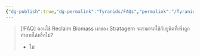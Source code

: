 ```yaml
---
{"dg-publish":true,"dg-permalink":"Tyranids/FAQs","permalink":"/Tyranids/FAQs/","created":"2023-12-16T04:35:42.233+07:00","updated":"2023-12-14T19:22:14.294+07:00"}
---
```


> [!FAQ] ตอนใช้ Reclaim Biomass ผลของ Stratagem จะสามารถใช้กับยูนิตที่เพิ่งถูกทำลายได้หรือไม่?
> - ไม่